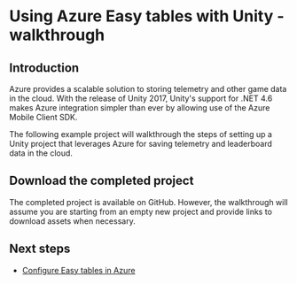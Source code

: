 # Using Azure Easy tables with Unity - walkthrough

## Introduction

Azure provides a scalable solution to storing telemetry and other game data in the cloud. With the release of Unity 2017, Unity's support for .NET 4.6 makes Azure integration simpler than ever by allowing use of the Azure Mobile Client SDK.

The following example project will walkthrough the steps of setting up a Unity project that leverages Azure for saving telemetry and leaderboard data in the cloud.

## Download the completed project

The completed project is available on GitHub. However, the walkthrough will assume you are starting from an empty new project and provide links to download assets when necessary.

## Next steps
* [Configure Easy tables in Azure](Configure%20Easy%20tables%20in%20Azure.md)
